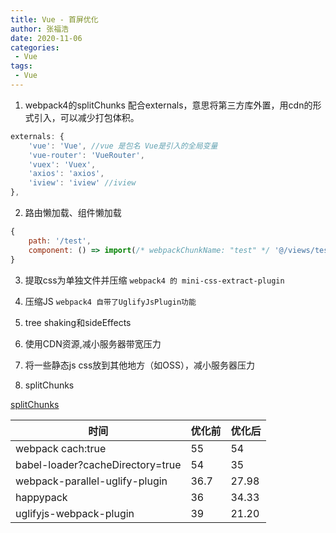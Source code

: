 ```yaml
---
title: Vue - 首屏优化
author: 张福浩
date: 2020-11-06
categories:
 - Vue
tags:
 - Vue
---
```


1. webpack4的splitChunks 配合externals，意思将第三方库外置，用cdn的形式引入，可以减少打包体积。

```js
externals: {
    'vue': 'Vue', //vue 是包名 Vue是引入的全局变量
    'vue-router': 'VueRouter',
    'vuex': 'Vuex',
    'axios': 'axios',
    'iview': 'iview' //iview
},
```

2. 路由懒加载、组件懒加载

```js
{
    path: '/test',
    component: () => import(/* webpackChunkName: "test" */ '@/views/test')
}
```

3. 提取css为单独文件并压缩 `webpack4 的 mini-css-extract-plugin`

4. 压缩JS `webpack4 自带了UglifyJsPlugin功能`

5. tree shaking和sideEffects

6. 使用CDN资源,减小服务器带宽压力

7. 将一些静态js css放到其他地方（如OSS），减小服务器压力

8. splitChunks

[splitChunks](https://segmentfault.com/a/1190000016623314)


时间 | 优化前 | 优化后
---|---|---
webpack cach:true |	55 | 54
babel-loader?cacheDirectory=true | 54 | 35
webpack-parallel-uglify-plugin | 36.7 | 27.98
happypack | 36 | 34.33
uglifyjs-webpack-plugin | 39 | 21.20
